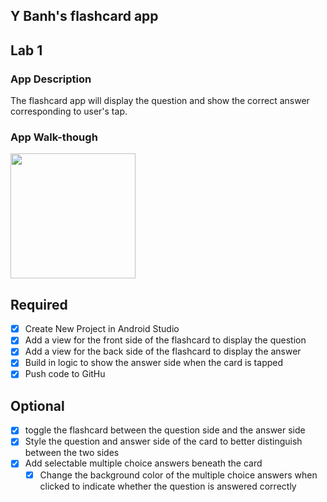 ## Y Banh's flashcard app

## Lab 1

### App Description
The flashcard app will display the question and show the correct answer corresponding to user's tap.

### App Walk-though
<img src="https://imgur.com/HWQED4s.gif" width="200"><br>

## Required
- [x] Create New Project in Android Studio
- [x] Add a view for the front side of the flashcard to display the question
- [x] Add a view for the back side of the flashcard to display the answer
- [x] Build in logic to show the answer side when the card is tapped
- [x] Push code to GitHu
## Optional
- [x] toggle the flashcard between the question side and the answer side
- [x] Style the question and answer side of the card to better distinguish between the two sides
- [x] Add selectable multiple choice answers beneath the card
   - [x] Change the background color of the multiple choice answers when clicked to indicate whether the question is answered correctly
